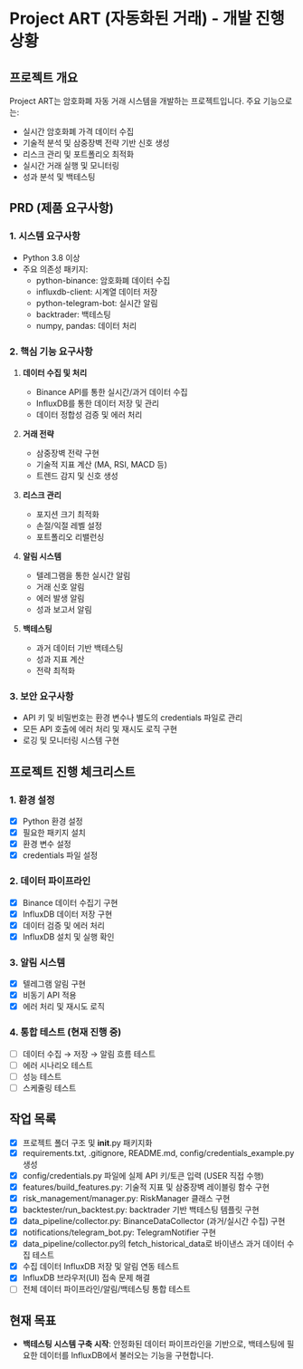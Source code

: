 # Project ART (자동화된 거래) - 개발 진행 상황

## 프로젝트 개요
Project ART는 암호화폐 자동 거래 시스템을 개발하는 프로젝트입니다. 주요 기능으로는:
- 실시간 암호화폐 가격 데이터 수집
- 기술적 분석 및 삼중장벽 전략 기반 신호 생성
- 리스크 관리 및 포트폴리오 최적화
- 실시간 거래 실행 및 모니터링
- 성과 분석 및 백테스팅

## PRD (제품 요구사항)
### 1. 시스템 요구사항
- Python 3.8 이상
- 주요 의존성 패키지:
  - python-binance: 암호화폐 데이터 수집
  - influxdb-client: 시계열 데이터 저장
  - python-telegram-bot: 실시간 알림
  - backtrader: 백테스팅
  - numpy, pandas: 데이터 처리

### 2. 핵심 기능 요구사항
1. **데이터 수집 및 처리**
   - Binance API를 통한 실시간/과거 데이터 수집
   - InfluxDB를 통한 데이터 저장 및 관리
   - 데이터 정합성 검증 및 에러 처리

2. **거래 전략**
   - 삼중장벽 전략 구현
   - 기술적 지표 계산 (MA, RSI, MACD 등)
   - 트렌드 감지 및 신호 생성

3. **리스크 관리**
   - 포지션 크기 최적화
   - 손절/익절 레벨 설정
   - 포트폴리오 리밸런싱

4. **알림 시스템**
   - 텔레그램을 통한 실시간 알림
   - 거래 신호 알림
   - 에러 발생 알림
   - 성과 보고서 알림

5. **백테스팅**
   - 과거 데이터 기반 백테스팅
   - 성과 지표 계산
   - 전략 최적화

### 3. 보안 요구사항
- API 키 및 비밀번호는 환경 변수나 별도의 credentials 파일로 관리
- 모든 API 호출에 에러 처리 및 재시도 로직 구현
- 로깅 및 모니터링 시스템 구현

## 프로젝트 진행 체크리스트
### 1. 환경 설정
- [x] Python 환경 설정
- [x] 필요한 패키지 설치
- [x] 환경 변수 설정
- [x] credentials 파일 설정

### 2. 데이터 파이프라인
- [x] Binance 데이터 수집기 구현
- [x] InfluxDB 데이터 저장 구현
- [x] 데이터 검증 및 에러 처리
- [x] InfluxDB 설치 및 실행 확인

### 3. 알림 시스템
- [x] 텔레그램 알림 구현
- [x] 비동기 API 적용
- [x] 에러 처리 및 재시도 로직

### 4. 통합 테스트 (현재 진행 중)
- [ ] 데이터 수집 → 저장 → 알림 흐름 테스트
- [ ] 에러 시나리오 테스트
- [ ] 성능 테스트
- [ ] 스케줄링 테스트

## 작업 목록
- [x] 프로젝트 폴더 구조 및 __init__.py 패키지화
- [x] requirements.txt, .gitignore, README.md, config/credentials_example.py 생성
- [x] config/credentials.py 파일에 실제 API 키/토큰 입력 (USER 직접 수행)
- [x] features/build_features.py: 기술적 지표 및 삼중장벽 레이블링 함수 구현
- [x] risk_management/manager.py: RiskManager 클래스 구현
- [x] backtester/run_backtest.py: backtrader 기반 백테스팅 템플릿 구현
- [x] data_pipeline/collector.py: BinanceDataCollector (과거/실시간 수집) 구현
- [x] notifications/telegram_bot.py: TelegramNotifier 구현
- [x] data_pipeline/collector.py의 fetch_historical_data로 바이낸스 과거 데이터 수집 테스트
- [x] 수집 데이터 InfluxDB 저장 및 알림 연동 테스트
- [x] InfluxDB 브라우저(UI) 접속 문제 해결
- [ ] 전체 데이터 파이프라인/알림/백테스팅 통합 테스트

## 현재 목표
- **백테스팅 시스템 구축 시작**: 안정화된 데이터 파이프라인을 기반으로, 백테스팅에 필요한 데이터를 InfluxDB에서 불러오는 기능을 구현합니다.
